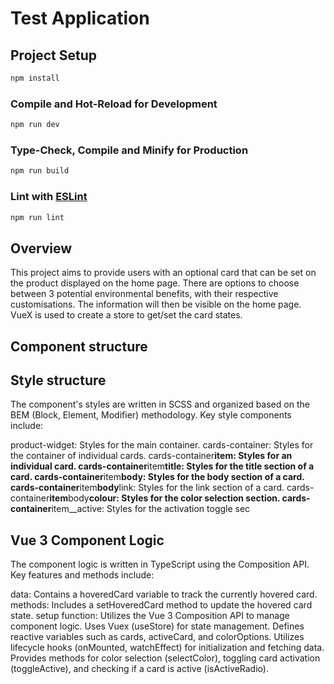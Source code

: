 # Test Application

## Project Setup

```sh
npm install
```

### Compile and Hot-Reload for Development

```sh
npm run dev
```

### Type-Check, Compile and Minify for Production

```sh
npm run build
```

### Lint with [ESLint](https://eslint.org/)

```sh
npm run lint

```

## Overview

This project aims to provide users with an optional card that can be set on the product displayed on the home page. There are options to choose between 3 potential environmental benefits, with their respective customisations. The information will then be visible on the home page. VueX is used to create a store to get/set the card states.

## Component structure

## Style structure

The component's styles are written in SCSS and organized based on the BEM (Block, Element, Modifier) methodology. Key style components include:

product-widget: Styles for the main container.
cards-container: Styles for the container of individual cards.
cards-container**item: Styles for an individual card.
cards-container**item**title: Styles for the title section of a card.
cards-container**item**body: Styles for the body section of a card.
cards-container**item**body**link: Styles for the link section of a card.
cards-container**item**body**colour: Styles for the color selection section.
cards-container**item\_\_active: Styles for the activation toggle sec

## Vue 3 Component Logic

The component logic is written in TypeScript using the Composition API. Key features and methods include:

data: Contains a hoveredCard variable to track the currently hovered card.
methods: Includes a setHoveredCard method to update the hovered card state.
setup function: Utilizes the Vue 3 Composition API to manage component logic.
Uses Vuex (useStore) for state management.
Defines reactive variables such as cards, activeCard, and colorOptions.
Utilizes lifecycle hooks (onMounted, watchEffect) for initialization and fetching data.
Provides methods for color selection (selectColor), toggling card activation (toggleActive), and checking if a card is active (isActiveRadio).
